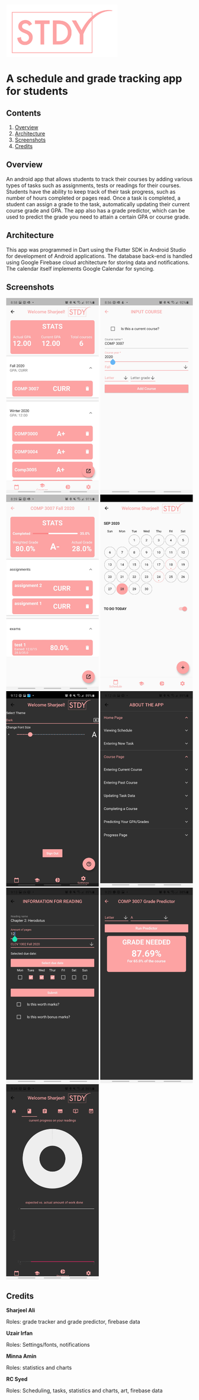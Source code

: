 <img src="stdy/assets/title.png" width="300" height="default" />

# A schedule and grade tracking app for students

## Contents
1. [Overview](#Overview)
2. [Architecture](#Architecture)
3. [Screenshots](#Screenshots)
4. [Credits](#Credits)

## Overview

An android app that allows students to track their courses by adding various types of tasks such as assignments, tests or readings for their courses. Students have the ability to keep track of their task progress, such as number of hours completed or pages read. Once a task is completed, a student can assign a grade to the task, automatically updating their current course grade and GPA. The app also has a grade predictor, which can be used to predict the grade you need to attain a certain GPA or course grade. 

## Architecture

This app was programmed in Dart using the Flutter SDK in Android Studio for development of Android applications. The database back-end is handled using Google Firebase cloud architecture for storing data and notifications. The calendar itself implements Google Calendar for syncing. 

## Screenshots

<img src="screenshots/grades.jpg" width="250" height="default" />
<img src="screenshots/add_course.jpg" width="250" height="default" />
<img src="screenshots/course.jpg" width="250" height="default" />
<img src="screenshots/calendar.jpg" width="250" height="default" />
<img src="screenshots/theme.jpg" width="250" height="default" />
<img src="screenshots/about.jpg" width="250" height="default" />
<img src="screenshots/add_task.jpg" width="250" height="default" />
<img src="screenshots/predictor.jpg" width="250" height="default" />
<img src="screenshots/chart.jpg" width="250" height="default" />


## Credits


**Sharjeel Ali**

Roles:
grade tracker and grade predictor, firebase data

**Uzair Irfan**

Roles:
Settings/fonts, notifications

**Minna Amin**

Roles:
statistics and charts

**RC Syed**

Roles:
Scheduling, tasks, statistics and charts, art, firebase data



